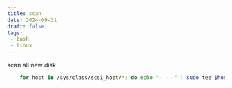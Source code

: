 ```yaml
---
title: scan
date: 2024-09-21 
draft: false
tags:
 - bash
 - linux
---
```


scan all new disk
```bash
    for host in /sys/class/scsi_host/*; do echo "- - -" | sudo tee $host/scan; ls /dev/sd* ; done
```
